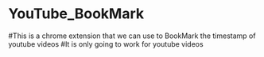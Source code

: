 # YouTube_BookMark
#This is a chrome extension that we can use to BookMark the timestamp of youtube videos
#It is only going to work for youtube videos
